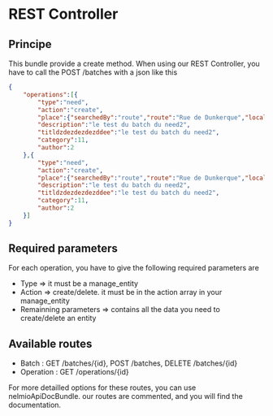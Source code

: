 # REST Controller

## Principe

This bundle provide a create method.
When using our REST Controller, you have to call the POST /batches with a json like this

```json
{
    "operations":[{
        "type":"need",
        "action":"create",
        "place":{"searchedBy":"route","route":"Rue de Dunkerque","locality":"Paris","administrativeArealevel1":"Île-de-France","country":"France","name":"Rue de Dunkerque, Paris, France","latitude":48.8807242, "longitude":2.351648399999931},
        "description":"le test du batch du need2",
        "titldzdezdezdezddee":"le test du batch du need2",
        "category":11,
        "author":2
    },{
        "type":"need",
        "action":"create",
        "place":{"searchedBy":"route","route":"Rue de Dunkerque","locality":"Paris","administrativeArealevel1":"Île-de-France","country":"France","name":"Rue de Dunkerque, Paris, France","latitude":48.8807242, "longitude":2.351648399999931},
        "description":"le test du batch du need2",
        "titldzdezdezdezddee":"le test du batch du need2",
        "category":11,
        "author":2
    }]
}
```

## Required parameters

For each operation, you have to give the following required parameters are
* Type => it must be a manage_entity
* Action => create/delete. it must be in the action array in your manage_entity
* Remainning parameters => contains all the data you need to create/delete an entity

## Available routes

* Batch : GET /batches/{id}, POST /batches, DELETE /batches/{id}
* Operation : GET /operations/{id}

For more detailled options for these routes, you can use nelmioApiDocBundle. our routes are commented, and you will find the documentation.
